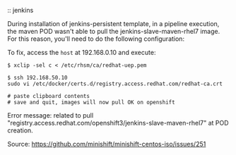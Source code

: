 :: jenkins

During installation of jenkins-persistent template, in a pipeline execution, the maven POD wasn't able 
to pull the jenkins-slave-maven-rhel7 image.  For this reason, you'll need to do the following configuration:

To fix, access the `host` at 192.168.0.10 and execute:

```
$ xclip -sel c < /etc/rhsm/ca/redhat-uep.pem

$ ssh 192.168.50.10
sudo vi /etc/docker/certs.d/registry.access.redhat.com/redhat-ca.crt

# paste clipboard contents
# save and quit, images will now pull OK on openshift
```

Error message:
related to pull "registry.access.redhat.com/openshift3/jenkins-slave-maven-rhel7" at POD creation.

Source:
https://github.com/minishift/minishift-centos-iso/issues/251
